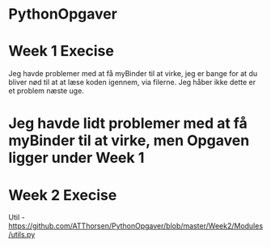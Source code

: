 # PythonOpgaver
# Week 1 Execise 
Jeg havde problemer med at få myBinder til at virke, jeg er bange for at du bliver nød til at at læse koden igennem, via filerne.
Jeg håber ikke dette er et problem næste uge.
# Jeg havde lidt problemer med at få myBinder til at virke, men Opgaven ligger under Week 1 

# Week 2 Execise

Util - https://github.com/ATThorsen/PythonOpgaver/blob/master/Week2/Modules/utils.py
